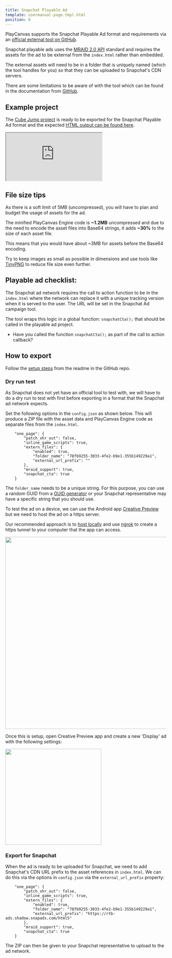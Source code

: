 ```yaml
---
title: Snapchat Playable Ad
template: usermanual-page.tmpl.html
position: 6
---
```


PlayCanvas supports the Snapchat Playable Ad format and requirements via an [official external tool on GitHub][2].

Snapchat playable ads uses the [MRAID 2.0 API][mraid-api] standard and requires the assets for the ad to be external from the `index.html` rather than embedded.

The external assets will need to be in a folder that is uniquely named (which the tool handles for you) so that they can be uploaded to Snapchat's CDN servers.

There are some limitations to be aware of with the tool which can be found in the documentation from [GitHub][2].


## Example project

The [Cube Jump project][5] is ready to be exported for the Snapchat Playable Ad format and the expected [HTML output can be found here][6].

<iframe src="https://playcanv.as/e/p/X1nwbUGA/"></iframe>


## File size tips

As there is a soft limit of 5MB (uncompressed), you will have to plan and budget the usage of assets for the ad.

The minified PlayCanvas Engine code is **\~1.2MB** uncompressed and due to the need to encode the asset files into Base64 strings, it adds **\~30%** to the size of each asset file.

This means that you would have about \~3MB for assets before the Base64 encoding.

Try to keep images as small as possible in dimensions and use tools like [TinyPNG][4] to reduce file size even further.

## Playable ad checklist:

The Snapchat ad network requires the call to action function to be in the `index.html` where the network can replace it with a unique tracking version when it is served to the user. The URL will be set in the Snapchat Ad campaign tool.

The tool wraps this logic in a global function: `snapchatCta();` that should be called in the playable ad project.

* Have you called the function `snapchatCta();` as part of the call to action callback?


## How to export

Follow the [setup steps][7] from the readme in the GitHub repo.

### Dry run test

As Snapchat does not yet have an official tool to test with, we will have to do a dry run to test with first before exporting in a format that the Snapchat ad network expects.

Set the following options in the `config.json` as shown below. This will produce a ZIP file with the asset data and PlayCanvas Engine code as separate files from the `index.html`.

```
    "one_page": {
        "patch_xhr_out": false,
        "inline_game_scripts": true,
        "extern_files": {
            "enabled": true,
            "folder_name": "78fb9255-3033-4fe2-b9e1-355b149229a1",
            "external_url_prefix": ""
        },
        "mraid_support": true,
        "snapchat_cta": true
    }
```

The `folder_name` needs to be a unique string. For this purpose, you can use a random GUID from a [GUID generator][guid-generator] or your Snapchat representative may have a specific string that you should use.

To test the ad on a device, we can use the Android app [Creative Preview][creative-preview] but we need to host the ad on a https server.

Our recommended approach is to [host locally][host-locally] and use [ngrok][ngrok] to create a https tunnel to your computer that the app can access.

<img src="/images/user-manual/publishing/playable-ads/snapchat-playable-ads/ngrok.png" width="600px">

Once this is setup, open Creative Preview app and create a new 'Display' ad with the following settings:

<img src="/images/user-manual/publishing/playable-ads/snapchat-playable-ads/creative-preview.png" width="300px">

### Export for Snapchat

When the ad is ready to be uploaded for Snapchat, we need to add Snapchat's CDN URL prefix to the asset references in `index.html`. We can do this via the options in `config.json` via the `external_url_prefix` property:

```
    "one_page": {
        "patch_xhr_out": false,
        "inline_game_scripts": true,
        "extern_files": {
            "enabled": true,
            "folder_name": "78fb9255-3033-4fe2-b9e1-355b149229a1",
            "external_url_prefix": "https://rtb-ads.shadow.snapads.com/html5"
        },
        "mraid_support": true,
        "snapchat_cta": true
    }
```

The ZIP can then be given to your Snapchat representative to upload to the ad network.


[2]: https://github.com/playcanvas/playcanvas-rest-api-tools#converting-a-project-into-a-single-html-file
[4]: https://tinypng.com/
[5]: https://playcanvas.com/project/796932/overview/cube-jump-snapchat-ad
[6]: /downloads/sc-playable-ad-cube-jump.zip
[7]: https://github.com/playcanvas/playcanvas-rest-api-tools#setup
[mraid-api]: https://www.iab.com/guidelines/mraid/
[guid-generator]: https://www.guidgenerator.com/
[creative-preview]: https://play.google.com/store/apps/details?id=com.google.android.apps.audition&hl=en_GB&gl=US
[host-locally]: /user-manual/publishing/web/self-hosting/#running-a-downloaded-build
[ngrok]: https://ngrok.com/
